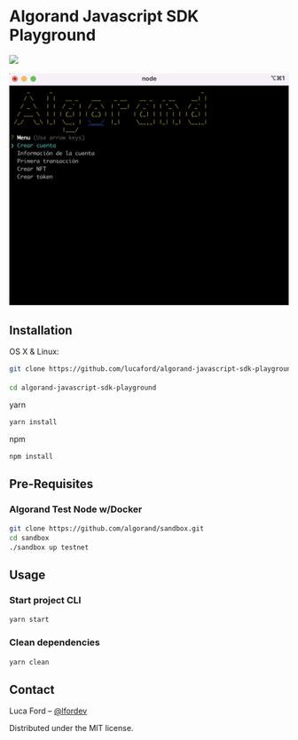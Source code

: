 # Algorand Javascript SDK Playground

![](https://www.algorand.com/assets/media-kit/logos/full/png/algorand_full_logo_black.png)

![](./cli_image.png)

## Installation

OS X & Linux:

```sh
git clone https://github.com/lucaford/algorand-javascript-sdk-playground.git

cd algorand-javascript-sdk-playground
```

yarn

```sh
yarn install
```

npm

```sh
npm install
```

## Pre-Requisites

### Algorand Test Node w/Docker

```sh
git clone https://github.com/algorand/sandbox.git
cd sandbox
./sandbox up testnet
```

## Usage

### Start project CLI

```sh
yarn start
```

### Clean dependencies

```sh
yarn clean
```

## Contact

Luca Ford – [@lfordev](https://twitter.com/lfordev)

Distributed under the MIT license.
